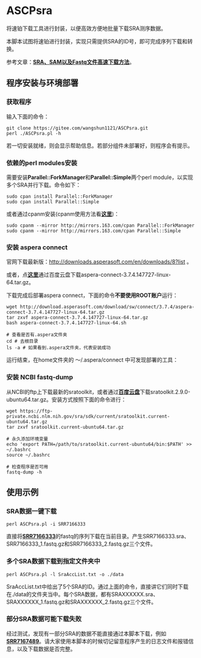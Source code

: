 # ASCPsra

将速铂下载工具进行封装，以便高效方便地批量下载SRA测序数据。

本脚本试图将速铂进行封装，实现只需提供SRA的ID号，即可完成序列下载和转换。

参考文章：[**SRA、SAM以及Fastq文件高速下载方法**](http://bioinfostar.com/2017/12/23/How-to-download-SRA-data-zh_CN/)。

## 程序安装与环境部署

### 获取程序

输入下面的命令：

```
git clone https://gitee.com/wangshun1121/ASCPsra.git
perl ./ASCPsra.pl -h
```

若一切安装就绪，则会显示帮助信息。若部分组件未部署好，则程序会有提示。

### 依赖的perl modules安装

需要安装**Parallel::ForkManager**和**Parallel::Simple**两个perl module，以实现多个SRA并行下载。命令如下：

```
sudo cpan install Parallel::ForkManager
sudo cpan install Parallel::Simple
```

或者通过cpanm安装(cpanm使用方法看[**这里**](https://blog.csdn.net/memray/article/details/17543791))：

```
sudo cpanm --mirror http://mirrors.163.com/cpan Parallel::ForkManager
sudo cpanm --mirror http://mirrors.163.com/cpan Parallel::Simple
```


### 安装 aspera connect

官网下载最新版：http://downloads.asperasoft.com/en/downloads/8?list 。

或者，点[**这里**](https://pan.baidu.com/s/1mXWkCw3yIwoc6LVrdKo9LA)通过百度云盘下载aspera-connect-3.7.4.147727-linux-64.tar.gz。

下载完成后部署aspera connect，下面的命令**不要使用ROOT账户**运行：

```
wget http://download.asperasoft.com/download/sw/connect/3.7.4/aspera-connect-3.7.4.147727-linux-64.tar.gz
tar zxvf aspera-connect-3.7.4.147727-linux-64.tar.gz
bash aspera-connect-3.7.4.147727-linux-64.sh

# 查看是否有.aspera文件夹
cd # 去根目录
ls -a # 如果看到.aspera文件夹，代表安装成功

```

运行结束，在home文件夹的 ～/.aspera/connect 中可发现部署的工具：

### 安装 NCBI fastq-dump

从NCBI的ftp上下载最新的sratoolkit，或者通过[**百度云盘**](https://pan.baidu.com/s/1k6ajnCqE85PfobNn83faFQ)下载sratoolkit.2.9.0-ubuntu64.tar.gz。安装方式按照下面的命令进行：

```
wget https://ftp-private.ncbi.nlm.nih.gov/sra/sdk/current/sratoolkit.current-ubuntu64.tar.gz
tar zxvf sratoolkit.current-ubuntu64.tar.gz

# 永久添加环境变量
echo 'export PATH=/path/to/sratoolkit.current-ubuntu64/bin:$PATH' >> ~/.bashrc
source ~/.bashrc

# 检查程序是否可用
fastq-dump -h

```

## 使用示例

### SRA数据一键下载

```
perl ASCPsra.pl -i SRR7166333
```

直接将[**SRR7166333**](https://www.ncbi.nlm.nih.gov/sra/SRR7166333)的fastq的序列下载在当前目录。产生SRR7166333.sra、SRR7166333_1.fastq.gz和SRR7166333_2.fastq.gz三个文件。

### 多个SRA数据下载到指定文件夹中

```
perl ASCPsra.pl -l SraAccList.txt -o ./data
```

SraAccList.txt中给出了5个SRA的ID。通过上面的命令，直接讲它们同时下载在./data的文件夹当中。每个SRA数据，都有SRAXXXXXX.sra、SRAXXXXXX_1.fastq.gz和SRAXXXXXX_2.fastq.gz三个文件。

### 部分SRA数据可能下载失败

经过测试，发现有一部分SRA的数据不能直接通过本脚本下载，例如[**SRR7167489**](https://trace.ncbi.nlm.nih.gov/Traces/sra/?run=SRR7167489)。请大家使用本脚本的时候切记留意程序产生的日志文件和报错信息，以及下载数据是否完整。
